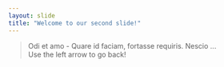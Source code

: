 ```yaml
---
layout: slide
title: "Welcome to our second slide!"
---
```

> Odi et amo - Quare id faciam, fortasse requiris. Nescio ... <br>
Use the left arrow to go back!
